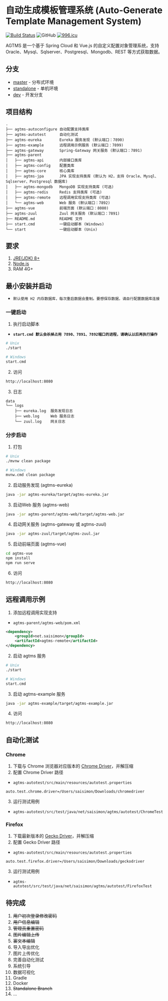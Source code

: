 # 自动生成模板管理系统 (Auto-Generate Template Management System)
[![Build Status](https://travis-ci.com/Saisimon/AGTMS.svg?token=NEGBSLzoPsiP31io9ioJ&branch=master)](https://travis-ci.com/Saisimon/AGTMS)
![GitHub](https://img.shields.io/github/license/Saisimon/AGTMS.svg)
[![996.icu](https://img.shields.io/badge/link-996.icu-red.svg)](https://996.icu)

AGTMS 是一个基于 Spring Cloud 和 Vue.js 的自定义配置对象管理系统，支持 Oracle、Mysql、Sqlserver、Postgresql、Mongodb、REST 等方式获取数据。

## 分支
* [master](https://github.com/Saisimon/AGTMS) - 分布式环境
* [standalone](https://github.com/Saisimon/AGTMS/tree/standalone) - 单机环境
* [dev](https://github.com/Saisimon/AGTMS/tree/dev) - 开发分支

## 项目结构
```
.
├── agtms-autoconfigure 自动配置支持类库
├── agtms-autotest      自动化测试
├── agtms-eureka        Eureka 服务发现 (默认端口：7890)
├── agtms-example       远程调用示例服务 (默认端口：7899)
├── agtms-gateway       Spring-Gateway 网关服务 (默认端口：7891)
├── agtms-parent 
│   ├── agtms-api       内部接口类库
│   ├── agtms-config    配置类库
│   ├── agtms-core      核心类库
│   ├── agtms-jpa       JPA 实现支持类库 (默认为 H2，支持 Oracle、Mysql、Sqlserver、Postgresql 数据库)
│   ├── agtms-mongodb   MongoDB 实现支持类库 (可选)
│   ├── agtms-redis     Redis 支持类库 (可选)
│   ├── agtms-remote    远程调用实现支持类库 (可选)
│   └── agtms-web       Web 服务 (默认端口：7892)
├── agtms-vue           前端页面 (默认端口：8080)
├── agtms-zuul          Zuul 网关服务 (默认端口：7891)
├── README.md           README 文件
├── start.cmd           一键启动脚本 (Windows)
└── start               一键启动脚本 (Unix)
```

## 要求
1. [JRE(JDK) 8+](https://www.java.com)
2. [Node.js](https://nodejs.org/)
3. RAM 4G+

## 最小安装并启动
* `默认使用 H2 内存数据库，每次重启数据会重制。要想保存数据，请自行配置数据库连接`
### 一键启动
1. 执行启动脚本
* **`start.cmd 默认会杀掉占用 7890、7891、7892端口的进程，请确认以后再执行操作`**
```sh
# Unix
./start

# Windows
start.cmd
```
2. 访问
```html
http://localhost:8080
```
3. 日志
```
data
└── logs 
    ├── eureka.log  服务发现日志
    ├── web.log     Web 服务日志
    └── zuul.log    网关日志
```

### 分步启动
1. 打包
```sh
# Unix
./mvnw clean package

# Windows
mvnw.cmd clean package
```
2. 启动服务发现 (agtms-eureka)
```sh
java -jar agtms-eureka/target/agtms-eureka.jar
```
3. 启动Web 服务 (agtms-web)
```sh
java -jar agtms-parent/agtms-web/target/agtms-web.jar
```
4. 启动网关服务 (agtms-gateway 或 agtms-zuul)
```sh
java -jar agtms-zuul/target/agtms-zuul.jar
```
5. 启动前端页面 (agtms-vue)
```sh
cd agtms-vue
npm install
npm run serve
```
6. 访问
```html
http://localhost:8080
```

## 远程调用示例
1. 添加远程调用实现支持
* `agtms-parent/agtms-web/pom.xml`
```xml
<dependency>
    <groupId>net.saisimon</groupId>
    <artifactId>agtms-remote</artifactId>
</dependency>
```
2. 启动 agtms 服务
```sh
# Unix
./start

# Windows
start.cmd
```
3. 启动 agtms-example 服务
```sh
java -jar agtms-example/target/agtms-example.jar
```
4. 访问
```html
http://localhost:8080
```

## 自动化测试

### Chrome
1. 下载与 Chrome 浏览器对应版本的 [Chrome Driver](https://sites.google.com/a/chromium.org/chromedriver/downloads)，并解压缩
2. 配置 Chrome Driver 路径
* `agtms-autotest/src/main/resources/autotest.properties`
```properties
auto.test.chrome.driver=/Users/saisimon/Downloads/chromedriver
```
3. 运行测试用例
* `agtms-autotest/src/test/java/net/saisimon/agtms/autotest/ChromeTest`

### Firefox
1. 下载最新版本的 [Gecko Driver](https://github.com/mozilla/geckodriver/releases)，并解压缩
2. 配置 Gecko Driver 路径
* `agtms-autotest/src/main/resources/autotest.properties`
```properties
auto.test.firefox.driver=/Users/saisimon/Downloads/geckodriver
```
3. 运行测试用例
* `agtms-autotest/src/test/java/net/saisimon/agtms/autotest/FirefoxTest`

## 待完成
1. ~~用户初次登录修改密码~~
2. ~~用户信息编辑~~
3. ~~管理员重置密码~~
4. ~~图片编辑上传~~
5. ~~富文本编辑~~
6. 导入导出优化
7. 图片上传优化
8. 完善自动化测试
9. 系统引导
10. 数据可视化
11. Gradle
12. Docker
13. ~~Standalone Branch~~
14. ...